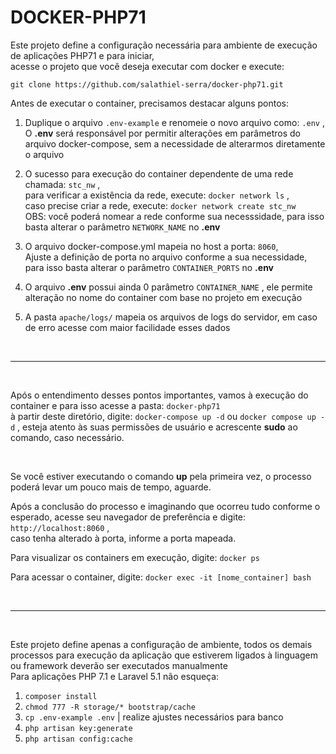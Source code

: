 # DOCKER-PHP71

Este projeto define a configuração necessária para ambiente de execução de aplicações PHP71 e para iniciar, <br>
acesse o projeto que você deseja executar com docker e execute:
```
git clone https://github.com/salathiel-serra/docker-php71.git 
```

Antes de executar o container, precisamos destacar alguns pontos: <br>
1) Duplique o arquivo ```.env-example``` e renomeie o novo arquivo como: ```.env``` , <br> 
O **.env** será responsável por permitir alterações em parâmetros do arquivo docker-compose, sem a necessidade de alterarmos diretamente o arquivo

2) O sucesso para execução do container dependente de uma rede chamada: ```stc_nw``` , <br> 
para verificar a existência da rede, execute: ```docker network ls``` , <br> 
caso precise criar a rede, execute: ```docker network create stc_nw``` <br>
OBS: você poderá nomear a rede conforme sua necesssidade, para isso basta alterar o parâmetro ```NETWORK_NAME``` no **.env**

3) O arquivo docker-compose.yml mapeia no host a porta: ```8060```, <br>
Ajuste a definição de porta no arquivo conforme a sua necessidade, para isso basta alterar o parâmetro ```CONTAINER_PORTS``` no **.env**

4) O arquivo **.env** possui ainda 0 parâmetro ```CONTAINER_NAME``` , ele permite alteração no nome do container com base no projeto em execução 

5) A pasta ```apache/logs/``` mapeia os arquivos de logs do servidor, em caso de erro acesse com maior facilidade esses dados

<br> <hr> <br> 

Após o entendimento desses pontos importantes, vamos à execução do container e para isso acesse a pasta: ```docker-php71``` <br>
à partir deste diretório, digite: ```docker-compose up -d``` ou ```docker compose up -d``` , esteja atento às suas permissões de usuário e acrescente **sudo** ao comando, caso necessário.

<br>

Se você estiver executando o comando **up** pela primeira vez, o processo poderá levar um pouco mais de tempo, aguarde.

Após a conclusão do processo e imaginando que ocorreu tudo conforme o esperado, acesse seu navegador de preferência e digite: ```http://localhost:8060``` , <br>
caso tenha alterado à porta, informe a porta mapeada.

Para visualizar os containers em execução, digite: ```docker ps```

Para acessar o container, digite: ```docker exec -it [nome_container] bash```

<br> <hr> <br> 

Este projeto define apenas a configuração de ambiente, todos os demais processos para execução da aplicação que estiverem ligados à linguagem ou framework deverão ser executados manualmente <br> Para aplicações PHP 7.1 e Laravel 5.1 não esqueça:

1. ```composer install```
2. ```chmod 777 -R storage/* bootstrap/cache```
3. ```cp .env-example .env```  | realize ajustes necessários para banco
4. ```php artisan key:generate```
5. ```php artisan config:cache```
